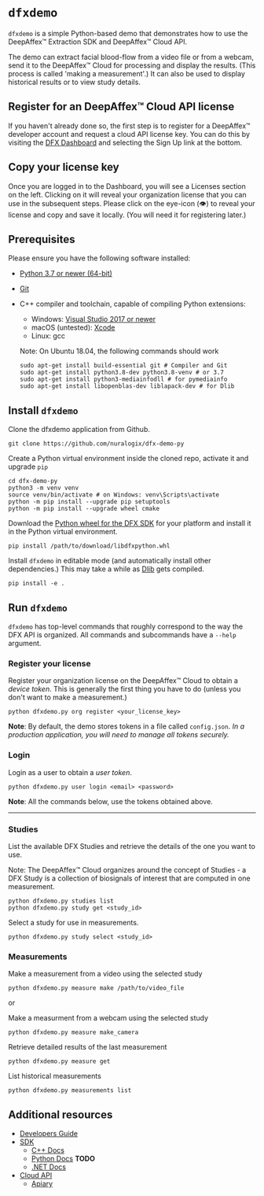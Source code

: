 # `dfxdemo`

`dfxdemo` is a simple Python-based demo that demonstrates how to use the
DeepAffex™ Extraction SDK and DeepAffex™ Cloud API.

The demo can extract facial blood-flow from a video file or from a webcam, send
it to the DeepAffex™ Cloud for processing and display the results. (This
process is called 'making a measurement'.) It can also be used to display
historical results or to view study details.

## Register for an DeepAffex™ Cloud API license

If you haven't already done so, the first step is to register for a DeepAffex™
developer account and request a cloud API license key. You can do this by
visiting the [DFX Dashboard](https://dashboard.deepaffex.ai/) and selecting the
Sign Up link at the bottom.

## Copy your license key

Once you are logged in to the Dashboard, you will see a Licenses section on the
left. Clicking on it will reveal your organization license that you can use in
the subsequent steps. Please click on the eye-icon (👁️) to reveal your
license and copy and save it locally. (You will need it for registering later.)

## Prerequisites

Please ensure you have the following software installed:

* [Python 3.7 or newer (64-bit)](https://www.python.org/)
* [Git](https://git-scm.com/)
* C++ compiler and toolchain, capable of compiling Python extensions:
  * Windows: [Visual Studio 2017 or newer](https://visualstudio.microsoft.com/)
  * macOS (untested): [Xcode](https://developer.apple.com/xcode/)
  * Linux: gcc

  Note: On Ubuntu 18.04, the following commands should work

  ```shell
  sudo apt-get install build-essential git # Compiler and Git
  sudo apt-get install python3.8-dev python3.8-venv # or 3.7
  sudo apt-get install python3-mediainfodll # for pymediainfo
  sudo apt-get install libopenblas-dev liblapack-dev # for Dlib
  ```

## Install `dfxdemo`

Clone the dfxdemo application from Github.

```shell
git clone https://github.com/nuralogix/dfx-demo-py
```

Create a Python virtual environment inside the cloned repo, activate it and
upgrade `pip`

  ```shell
  cd dfx-demo-py
  python3 -m venv venv
  source venv/bin/activate # on Windows: venv\Scripts\activate
  python -m pip install --upgrade pip setuptools
  python -m pip install --upgrade wheel cmake
  ```

Download the [Python wheel for the DFX SDK](https://deepaffex.ai/developers-sdk)
for your platform and install it in the Python virtual environment.

```shell
pip install /path/to/download/libdfxpython.whl
```

Install `dfxdemo` in editable mode (and automatically install other
dependencies.) This may take a while as [Dlib](http://dlib.net/) gets compiled.

```shell
pip install -e .
```

## Run `dfxdemo`

`dfxdemo` has top-level commands that roughly correspond to the way the DFX API
is organized. All commands and subcommands have a `--help` argument.

### Register your license

Register your organization license on the DeepAffex™ Cloud to obtain a *device
token*. This is generally the first thing you have to do (unless you don't want
to make a measurement.)

```shell
python dfxdemo.py org register <your_license_key>
```

**Note**: By default, the demo stores tokens in a file called `config.json`.
*In a production application, you will need to manage all tokens securely.*

### Login

Login as a user to obtain a *user token*.

```shell
python dfxdemo.py user login <email> <password>
```

**Note**: All the commands below, use the tokens obtained above.

---

### Studies

List the available DFX Studies and retrieve the details of the one you want to
use.

Note: The DeepAffex™ Cloud organizes around the concept of Studies - a DFX
Study is a collection of biosignals of interest that are computed in one
measurement.

```shell
python dfxdemo.py studies list
python dfxdemo.py study get <study_id>
```

Select a study for use in measurements.

```shell
python dfxdemo.py study select <study_id>
```

### Measurements

Make a measurement from a video using the selected study

   ```shell
   python dfxdemo.py measure make /path/to/video_file
   ```

or

Make a measurment from a webcam using the selected study

  ```shell
  python dfxdemo.py measure make_camera
  ```

Retrieve detailed results of the last measurement

```shell
python dfxdemo.py measure get
```

List historical measurements

```shell
python dfxdemo.py measurements list
```

## Additional resources

* [Developers Guide](http://docs.deepaffex.ai/guide/index.html)
* [SDK](https://deepaffex.ai/developers-sdk)
  * [C++ Docs](http://docs.deepaffex.ai/c/index.html)
  * [Python Docs](http://docs.deepaffex.ai/python/index.html) **TODO**
  * [.NET Docs](http://docs.deepaffex.ai/dotnet/index.html)
* [Cloud API](https://deepaffex.ai/developers-api)
  * [Apiary](https://dfxapiversion10.docs.apiary.io/)
